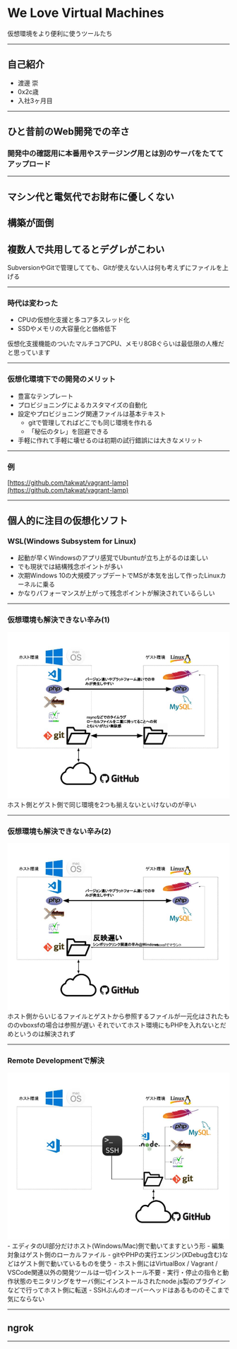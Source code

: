 # We Love Virtual Machines
仮想環境をより便利に使うツールたち

---

## 自己紹介

- 渡邊 崇 <!-- .element: class="fragment" data-fragment-index="1" -->
- 0x2c歳 <!-- .element: class="fragment" data-fragment-index="2" -->
- 入社3ヶ月目 <!-- .element: class="fragment" data-fragment-index="3" -->

---

## ひと昔前のWeb開発での辛さ

### 開発中の確認用に本番用やステージング用とは別のサーバをたててアップロード

---

## マシン代と電気代でお財布に優しくない <!-- .element: class="fragment" data-fragment-index="1" -->
## 構築が面倒 <!-- .element: class="fragment" data-fragment-index="2" -->
## 複数人で共用してるとデグレがこわい <!-- .element: class="fragment" data-fragment-index="3" -->

<aside class="note">
SubversionやGitで管理してても、Gitが使えない人は何も考えずにファイルを上げる
</aside>

---

### 時代は変わった

- CPUの仮想化支援と多コア多スレッド化 <!-- .element: class="fragment" data-fragment-index="1" -->
- SSDやメモリの大容量化と価格低下 <!-- .element: class="fragment" data-fragment-index="2" -->

<aside class="note">
仮想化支援機能のついたマルチコアCPU、メモリ8GBぐらいは最低限の人権だと思っています
</aside>

---

### 仮想化環境下での開発のメリット
- 豊富なテンプレート <!-- .element: class="fragment" data-fragment-index="1" -->
- プロビジョニングによるカスタマイズの自動化 <!-- .element: class="fragment" data-fragment-index="2" -->
- 設定やプロビジョニング関連ファイルは基本テキスト <!-- .element: class="fragment" data-fragment-index="3" -->
  - gitで管理してればどこでも同じ環境を作れる <!-- .element: class="fragment" data-fragment-index="4" -->
  - 「秘伝のタレ」を回避できる <!-- .element: class="fragment" data-fragment-index="5" -->
- 手軽に作れて手軽に壊せるのは初期の試行錯誤には大きなメリット <!-- .element: class="fragment" data-fragment-index="6" -->

---

### 例

[https://github.com/takwat/vagrant-lamp](https://github.com/takwat/vagrant-lamp)

---

## 個人的に注目の仮想化ソフト
### WSL(Windows Subsystem for Linux)
- 起動が早くWindowsのアプリ感覚でUbuntuが立ち上がるのは楽しい <!-- .element: class="fragment" data-fragment-index="1" -->
- でも現状では結構残念ポイントが多い <!-- .element: class="fragment" data-fragment-index="2" -->
- 次期Windows 10の大規模アップデートでMSが本気を出して作ったLinuxカーネルに乗る <!-- .element: class="fragment" data-fragment-index="3" -->
- かなりパフォーマンスが上がって残念ポイントが解決されているらしい <!-- .element: class="fragment" data-fragment-index="4" -->

---

### 仮想環境も解決できない辛み(1)

<img src="img/rsync.jpg" class="stretch">

<aside class="note">
ホスト側とゲスト側で同じ環境を2つも揃えないといけないのが辛い
</aside>

---

### 仮想環境も解決できない辛み(2)

<img src="img/vboxsf.jpg" class="stretch">

<aside class="note">
ホスト側からいじるファイルとゲストから参照するファイルが一元化はされたもののvboxsfの場合は参照が遅い
それでいてホスト環境にもPHPを入れないとだめというのは解決されず
</aside>

---

### Remote Developmentで解決

<img src="img/remote.jpg" class="stretch">

<aside class="note">
- エディタのUI部分だけホスト(Windows/Mac)側で動いてますという形
- 編集対象はゲスト側のローカルファイル
- gitやPHPの実行エンジン(XDebug含む)などはゲスト側で動いているものを使う
- ホスト側にはVirtualBox / Vagrant / VSCode関連以外の開発ツールは一切インストール不要
- 実行・停止の指令と動作状態のモニタリングをサーバ側にインストールされたnode.js製のプラグインなどで行ってホスト側に転送
- SSHぶんのオーバーヘッドはあるもののそこまで気にならない
</aside>

---

## ngrok





---
